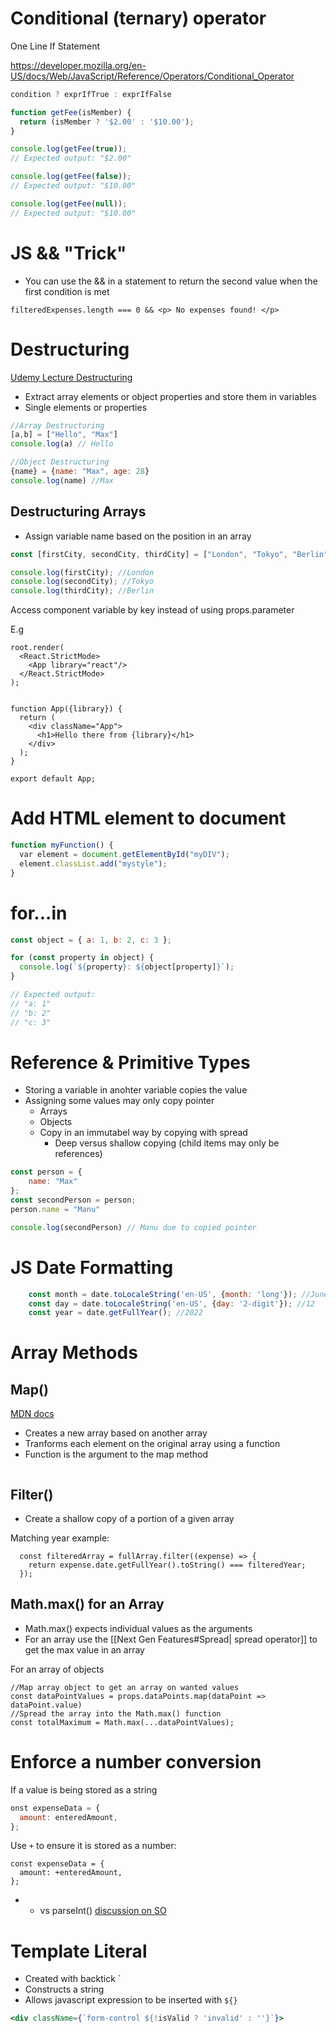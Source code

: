 # Conditional (ternary) operator
One Line If Statement

https://developer.mozilla.org/en-US/docs/Web/JavaScript/Reference/Operators/Conditional_Operator

```js
condition ? exprIfTrue : exprIfFalse
```

```js
function getFee(isMember) {
  return (isMember ? '$2.00' : '$10.00');
}

console.log(getFee(true));
// Expected output: "$2.00"

console.log(getFee(false));
// Expected output: "$10.00"

console.log(getFee(null));
// Expected output: "$10.00"
```

# JS && "Trick"

- You can use the && in a statement to return the second value when the first condition is met

```JS
filteredExpenses.length === 0 && <p> No expenses found! </p>
```

# Destructuring

[Udemy Lecture Destructuring](https://www.udemy.com/course/react-the-complete-guide-incl-redux/learn/lecture/8211798#overview)

- Extract array elements or object properties and store them in variables
- Single elements or properties

```js
//Array Destructuring
[a,b] = ["Hello", "Max"]
console.log(a) // Hello

//Object Destructuring
{name} = {name: "Max", age: 28}
console.log(name) //Max
```

## Destructuring Arrays

- Assign variable name based on the position in an array

```js
const [firstCity, secondCity, thirdCity] = ["London", "Tokyo", "Berlin"];

console.log(firstCity); //London
console.log(secondCity); //Tokyo
console.log(thirdCity); //Berlin
```

Access component variable by key instead of using props.parameter

E.g

```JSX
root.render(
  <React.StrictMode>
    <App library="react"/>
  </React.StrictMode>
);


function App({library}) {
  return (
    <div className="App">
      <h1>Hello there from {library}</h1>
    </div>
  );
}

export default App;

```


# Add HTML element to document
```js
function myFunction() {  
  var element = document.getElementById("myDIV");  
  element.classList.add("mystyle");  
}
```


# for...in

```js
const object = { a: 1, b: 2, c: 3 };

for (const property in object) {
  console.log(`${property}: ${object[property]}`);
}

// Expected output:
// "a: 1"
// "b: 2"
// "c: 3"

```


# Reference & Primitive Types

- Storing a variable in anohter variable copies the value
- Assigning some values may only copy pointer
	- Arrays
	- Objects
	- Copy in an immutabel way by copying with spread
		- Deep versus shallow copying (child items may only be references)

```js
const person = {
	name: "Max"
};
const secondPerson = person;
person.name = "Manu"

console.log(secondPerson) // Manu due to copied pointer
```

# JS Date Formatting

```js
    const month = date.toLocaleString('en-US', {month: 'long'}); //June
    const day = date.toLocaleString('en-US', {day: '2-digit'}); //12
    const year = date.getFullYear(); //2022
```

# Array Methods

## Map()

[MDN docs](https://developer.mozilla.org/en-US/docs/Web/JavaScript/Reference/Global_Objects/Array/map)

- Creates a new array based on another array
- Tranforms each element on the original array using a function
- Function is the argument to the map method

```JS

```

## Filter()

- Create a shallow copy of a portion of a given array

Matching year example:
```JS
  const filteredArray = fullArray.filter((expense) => {
    return expense.date.getFullYear().toString() === filteredYear;
  });
```


## Math.max() for an Array

- Math.max() expects individual values as the arguments
- For an array use the [[Next Gen Features#Spread| spread operator]] to get the max value in an array

For an array of objects
```JS
//Map array object to get an array on wanted values
const dataPointValues = props.dataPoints.map(dataPoint => dataPoint.value)
//Spread the array into the Math.max() function
const totalMaximum = Math.max(...dataPointValues);
```


# Enforce a number conversion

If a value is being stored as a string

```js
onst expenseData = {
  amount: enteredAmount,
};
```

Use `+` to ensure it is stored as a number:

```JS
const expenseData = {
  amount: +enteredAmount,
};
```

- + vs parseInt() [discussion on SO](https://stackoverflow.com/questions/17106681/parseint-vs-unary-plus-when-to-use-which/17106701#17106701)

# Template Literal

- Created with backtick \`
- Constructs a string
- Allows javascript expression to be inserted with `${}`

```jsx
<div className={`form-control ${!isValid ? 'invalid' : ''}`}>
```
